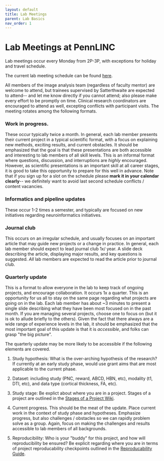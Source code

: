 ```yaml
---
layout: default
title: Lab Meetings
parent: Lab Basics
nav_order: 1
---
```



# Lab Meetings at PennLINC

Lab meetings occur every Monday from 2P-3P, with exceptions for holiday and travel schedule. 

The current lab meeting schedule can be found [here](https://docs.google.com/spreadsheets/d/1BDtJWv49Z7BVIKIHcFms4NalxAnssX8Psl-PvlW6ZPM/edit#gid=1932655502). 

All members of the image analysis team (regardless of faculty mentor) are welcome to attend, but trainees supervised by Satterthwaite are expected to attend-- and let me know directly if you cannot attend; also please make every effort to be promptly on time.  Clinical research coordinators are encouraged to attend as well, excepting conflicts with participant visits.  The meeting rotates among the following formats.  

### Work in progress.

These occur typically twice a month.  In general, each lab member presents their current project in a typical scientific format, with a focus on explaining new methods, exciting results, and current obstacles.   It should be emphasized that the goal is that these presentations are both accessible and interesting to lab members of all skill levels. This is an informal format where questions, discussion, and interruptions are _highly_ encouraged. However, as scientific presentations is an important skill at all career stages, it is good to take this opportunity to prepare for this well in advance.  Note that if you sign up for a slot on the schedule please **mark it in your calendar clearly**-- we definitely want to avoid last second schedule conflicts / content vacancies. 

### Informatics and pipeline updates

These occur 1-2 times a semester, and typically are focused on new initiatives regarding neuroinformatics initiatives. 

### Journal club

This occurs on an irregular schedule, and usually focuses on an important article that may guide new projects or a change in practice. In general, each lab member should expect to lead journal club 1x/ year. A slide deck describing the article, displaying major results, and key questions is suggested.  _All_ lab members are expected to read the article prior to journal club.


### Quarterly update  

This is a format to allow everyone in the lab to keep track of ongoing projects, and encourage collaboration. It occurs 1x a quarter.  This is an opportunity for us all to stay on the same page regarding what projects are going on in the lab. Each lab member has about ~3 minutes to present a single slide describing what they have been most focused on in the past month.  If you are managing several projects, choose one to focus on (but it is ok to allude briefly to the others).   Given the fact that there always are a wide range of experience levels in the lab, it should be emphasized that the most important goal of this update is that it is _accessible_, and folks can grasp "the big picture".

The quarterly update may be more likely to be accessible if the following elements are covered.

1. Study hypothesis: What is the over-arching hypothesis of the research? If currently at an early study phase, would use grant aims that are most applicable to the current phase.

2. Dataset: including study (PNC, reward, ABCD, HBN, etc), modality (t1, DTI, etc), and data type (cortical thickness, FA, etc).

2. Study stage: Be explict about where you are in a project.  Stages of a project are outlined in the [Stages of a Project Wiki]().

3.  Current progress.  This should be the meat of the update.  Place current work in the context of study phase and hypotheses.  Emphasize progress, but also challenges / obstacles so we can rapidly problem solve as a group. Again, focus on making the challenges and results accessible to lab members of all backgrounds.

4.  Reproducibility: Who is your "buddy" for this project, and how will reproducibility be ensured?  Be explicit regarding where you are in terms of project reproducability checkpoints outlined in the [Reproducability Guide](https://pennlinc.github.io/docs/LabHome/ReproSystem/).
